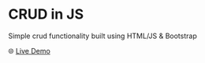 # CRUD in JS

Simple crud functionality built using HTML/JS & Bootstrap

🌐 <a href="https://svalanju.github.io/crudJS/" target="_blank">Live Demo</a>

